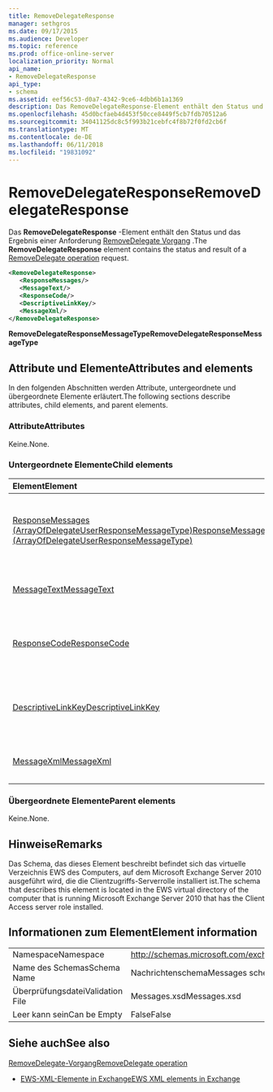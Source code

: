 ```yaml
---
title: RemoveDelegateResponse
manager: sethgros
ms.date: 09/17/2015
ms.audience: Developer
ms.topic: reference
ms.prod: office-online-server
localization_priority: Normal
api_name:
- RemoveDelegateResponse
api_type:
- schema
ms.assetid: eef56c53-d0a7-4342-9ce6-4dbb6b1a1369
description: Das RemoveDelegateResponse-Element enthält den Status und das Ergebnis einer RemoveDelegate Vorgang Anforderung.
ms.openlocfilehash: 45d0bcfaeb4d453f50cce8449f5cb7fdb70512a6
ms.sourcegitcommit: 34041125dc8c5f993b21cebfc4f8b72f0fd2cb6f
ms.translationtype: MT
ms.contentlocale: de-DE
ms.lasthandoff: 06/11/2018
ms.locfileid: "19831092"
---
```

# <a name="removedelegateresponse"></a><span data-ttu-id="76243-103">RemoveDelegateResponse</span><span class="sxs-lookup"><span data-stu-id="76243-103">RemoveDelegateResponse</span></span>

<span data-ttu-id="76243-104">Das **RemoveDelegateResponse** -Element enthält den Status und das Ergebnis einer Anforderung [RemoveDelegate Vorgang](removedelegate-operation.md) .</span><span class="sxs-lookup"><span data-stu-id="76243-104">The **RemoveDelegateResponse** element contains the status and result of a [RemoveDelegate operation](removedelegate-operation.md) request.</span></span> 
  
```xml
<RemoveDelegateResponse>
   <ResponseMessages/>
   <MessageText/>
   <ResponseCode/>
   <DescriptiveLinkKey/>
   <MessageXml/>
</RemoveDelegateResponse>
```

 <span data-ttu-id="76243-105">**RemoveDelegateResponseMessageType**</span><span class="sxs-lookup"><span data-stu-id="76243-105">**RemoveDelegateResponseMessageType**</span></span>
## <a name="attributes-and-elements"></a><span data-ttu-id="76243-106">Attribute und Elemente</span><span class="sxs-lookup"><span data-stu-id="76243-106">Attributes and elements</span></span>

<span data-ttu-id="76243-107">In den folgenden Abschnitten werden Attribute, untergeordnete und übergeordnete Elemente erläutert.</span><span class="sxs-lookup"><span data-stu-id="76243-107">The following sections describe attributes, child elements, and parent elements.</span></span>
  
### <a name="attributes"></a><span data-ttu-id="76243-108">Attribute</span><span class="sxs-lookup"><span data-stu-id="76243-108">Attributes</span></span>

<span data-ttu-id="76243-109">Keine.</span><span class="sxs-lookup"><span data-stu-id="76243-109">None.</span></span>
  
### <a name="child-elements"></a><span data-ttu-id="76243-110">Untergeordnete Elemente</span><span class="sxs-lookup"><span data-stu-id="76243-110">Child elements</span></span>

|<span data-ttu-id="76243-111">**Element**</span><span class="sxs-lookup"><span data-stu-id="76243-111">**Element**</span></span>|<span data-ttu-id="76243-112">**Beschreibung**</span><span class="sxs-lookup"><span data-stu-id="76243-112">**Description**</span></span>|
|:-----|:-----|
|[<span data-ttu-id="76243-113">ResponseMessages (ArrayOfDelegateUserResponseMessageType)</span><span class="sxs-lookup"><span data-stu-id="76243-113">ResponseMessages (ArrayOfDelegateUserResponseMessageType)</span></span>](responsemessages-arrayofdelegateuserresponsemessagetype.md) <br/> |<span data-ttu-id="76243-114">Enthält die Antwortnachrichten für eine Exchange-Webdienste-Delegaten Management-Anforderung.</span><span class="sxs-lookup"><span data-stu-id="76243-114">Contains the response messages for an Exchange Web Services delegate management request.</span></span>  <br/> |
|[<span data-ttu-id="76243-115">MessageText</span><span class="sxs-lookup"><span data-stu-id="76243-115">MessageText</span></span>](messagetext.md) <br/> |<span data-ttu-id="76243-116">Enthält einen beschreibenden Text für den Status der Antwort.</span><span class="sxs-lookup"><span data-stu-id="76243-116">Provides a text description of the status of the response.</span></span>  <br/> |
|[<span data-ttu-id="76243-117">ResponseCode</span><span class="sxs-lookup"><span data-stu-id="76243-117">ResponseCode</span></span>](responsecode.md) <br/> |<span data-ttu-id="76243-118">Enthält einen Fehlercode, der den jeweiligen Fehler identifiziert, bei dem die Anforderung auftrat.</span><span class="sxs-lookup"><span data-stu-id="76243-118">Provides an error code that identifies the specific error that the request encountered.</span></span>  <br/> |
|[<span data-ttu-id="76243-119">DescriptiveLinkKey</span><span class="sxs-lookup"><span data-stu-id="76243-119">DescriptiveLinkKey</span></span>](descriptivelinkkey.md) <br/> |<span data-ttu-id="76243-120">Derzeit nicht verwendet und ist für die zukünftige Verwendung reserviert.</span><span class="sxs-lookup"><span data-stu-id="76243-120">Currently unused and is reserved for future use.</span></span> <span data-ttu-id="76243-121">Es enthält einen Wert von 0.</span><span class="sxs-lookup"><span data-stu-id="76243-121">It contains a value of 0.</span></span>  <br/> |
|[<span data-ttu-id="76243-122">MessageXml</span><span class="sxs-lookup"><span data-stu-id="76243-122">MessageXml</span></span>](messagexml.md) <br/> |<span data-ttu-id="76243-123">Bietet zusätzliche Fehlerantwortinformationen.</span><span class="sxs-lookup"><span data-stu-id="76243-123">Provides additional error response information.</span></span>  <br/> |
   
### <a name="parent-elements"></a><span data-ttu-id="76243-124">Übergeordnete Elemente</span><span class="sxs-lookup"><span data-stu-id="76243-124">Parent elements</span></span>

<span data-ttu-id="76243-125">Keine.</span><span class="sxs-lookup"><span data-stu-id="76243-125">None.</span></span>
  
## <a name="remarks"></a><span data-ttu-id="76243-126">Hinweise</span><span class="sxs-lookup"><span data-stu-id="76243-126">Remarks</span></span>

<span data-ttu-id="76243-127">Das Schema, das dieses Element beschreibt befindet sich das virtuelle Verzeichnis EWS des Computers, auf dem Microsoft Exchange Server 2010 ausgeführt wird, die die Clientzugriffs-Serverrolle installiert ist.</span><span class="sxs-lookup"><span data-stu-id="76243-127">The schema that describes this element is located in the EWS virtual directory of the computer that is running Microsoft Exchange Server 2010 that has the Client Access server role installed.</span></span>
  
## <a name="element-information"></a><span data-ttu-id="76243-128">Informationen zum Element</span><span class="sxs-lookup"><span data-stu-id="76243-128">Element information</span></span>

|||
|:-----|:-----|
|<span data-ttu-id="76243-129">Namespace</span><span class="sxs-lookup"><span data-stu-id="76243-129">Namespace</span></span>  <br/> |http://schemas.microsoft.com/exchange/services/2006/messages  <br/> |
|<span data-ttu-id="76243-130">Name des Schemas</span><span class="sxs-lookup"><span data-stu-id="76243-130">Schema Name</span></span>  <br/> |<span data-ttu-id="76243-131">Nachrichtenschema</span><span class="sxs-lookup"><span data-stu-id="76243-131">Messages schema</span></span>  <br/> |
|<span data-ttu-id="76243-132">Überprüfungsdatei</span><span class="sxs-lookup"><span data-stu-id="76243-132">Validation File</span></span>  <br/> |<span data-ttu-id="76243-133">Messages.xsd</span><span class="sxs-lookup"><span data-stu-id="76243-133">Messages.xsd</span></span>  <br/> |
|<span data-ttu-id="76243-134">Leer kann sein</span><span class="sxs-lookup"><span data-stu-id="76243-134">Can be Empty</span></span>  <br/> |<span data-ttu-id="76243-135">False</span><span class="sxs-lookup"><span data-stu-id="76243-135">False</span></span>  <br/> |
   
## <a name="see-also"></a><span data-ttu-id="76243-136">Siehe auch</span><span class="sxs-lookup"><span data-stu-id="76243-136">See also</span></span>



[<span data-ttu-id="76243-137">RemoveDelegate-Vorgang</span><span class="sxs-lookup"><span data-stu-id="76243-137">RemoveDelegate operation</span></span>](removedelegate-operation.md)


- [<span data-ttu-id="76243-138">EWS-XML-Elemente in Exchange</span><span class="sxs-lookup"><span data-stu-id="76243-138">EWS XML elements in Exchange</span></span>](ews-xml-elements-in-exchange.md)

